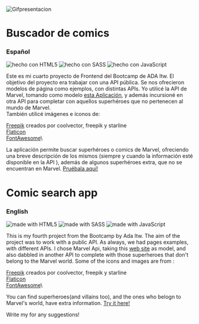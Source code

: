 ![Gifpresentacion](https://media.giphy.com/media/2pT3cHQSJB4tpFTYeX/giphy.gif)


# Buscador de comics

### Español

![hecho con HTML5](https://shields.io/badge/hecho%20con-HTML5-orange?logo=html5&style=plastic)
![hecho con SASS](https://shields.io/badge/hecho%20con-Sass-ff69b4?logo=sass&style=plastic)
![hecho con JavaScript](https://shields.io/badge/hecho%20con-JavaScript-f7df1e?logo=JavaScript&style=plastic)

Este es mi cuarto proyecto de Frontend del Bootcamp de ADA Itw. El objetivo del proyecto era trabajar con una API pública. Se nos ofrecieron modelos de página como ejemplos, con distintas APIs. Yo utilicé la API de Marvel, tomando como modelo [esta Aplicación](https://frontend-proyecto-comics.adaitw.org/), y además incursioné en otra API para completar con aquellos superhéroes que no pertenecen al mundo de Marvel.\
También utilicé imágenes e íconos de:

[Freepik](https://www.freepik.com/vectors/background) creados por coolvector, freepik y starline\
[Flaticon](https://www.flaticon.com/free-icons/superhero)\
[FontAwesome](https://fontawesome.com/)\


La aplicación permite buscar superhéroes o comics de Marvel, ofreciendo una breve descripción de los mismos (siempre y cuando la información esté disponible en la API ), además de algunos superhéroes extra, que no se encuentran en Marvel. 
[Pruébala aquí!](https://celinesco.github.io/buscador_de_comics_2/) 



# Comic search app

### English

![made with HTML5](https://shields.io/badge/made%20with-HTML5-orange?logo=html5&style=plastic)
![made with SASS](https://shields.io/badge/made%20with-Sass-ff69b4?logo=sass&style=plastic)
![made with  JavaScript](https://shields.io/badge/made%20with-JavaScript-f7df1e?logo=JavaScript&style=plastic)

This is my fourth project from the Bootcamp by Ada Itw. The aim of the project was to work with a public API. As always, we had pages examples, with different APIs. I chose Marvel Api, taking this [web site](https://frontend-proyecto-comics.adaitw.org/) as model, and also dabbled in another API to complete with those superheroes that don't belong to the Marvel world.
Some of the icons and images are from :

[Freepik](https://www.freepik.com/vectors/background) creados por coolvector, freepik y starline\
[Flaticon](https://www.flaticon.com/free-icons/superhero)\
[FontAwesome](https://fontawesome.com/)\

You can find superheroes(and villains too), and the ones who belogn to Marvel's world, have extra information.
[Try it here!](https://celinesco.github.io/buscador_de_comics_2/) 


Write my for any suggestions!